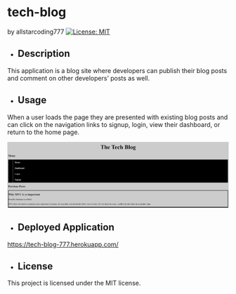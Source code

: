 # tech-blog
  by allstarcoding777
  [![License: MIT](https://img.shields.io/badge/License-MIT-yellow.svg)](https://opensource.org/licenses/MIT)
  * ## Description
  This application is a blog site where developers can publish their blog posts and comment on other developers’ posts as well. 
  * ## Usage
  When a user loads the page they are presented with existing blog posts and can click on the navigation links to signup, login, view their dashboard, or return to the home page.
  
  ![webpage screenshot](./public/images/webpage-screenshot.png)

  * ## Deployed Application
  https://tech-blog-777.herokuapp.com/
  
  * ## License
  This project is licensed under the MIT license.